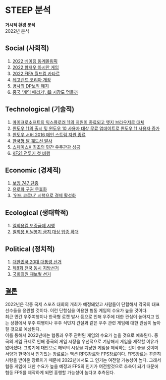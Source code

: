 # **STEEP 분석**
**거시적 환경 분석**  
2022년 분석
## Social (사회적)
1. [2022 베이징 동계올림픽](https://olympics.com/ko/beijing-2022/)
2. [2022 항저우 아시안 게임](https://ko.wikipedia.org/wiki/2022%EB%85%84_%EC%95%84%EC%8B%9C%EC%95%88_%EA%B2%8C%EC%9E%84)
3. [2022 FIFA 월드컵 카타르](https://ko.wikipedia.org/wiki/2022%EB%85%84_FIFA_%EC%9B%94%EB%93%9C%EC%BB%B5)
4. [레고랜드 코리아 개장](https://www.legoland.kr/)
5. [병사의 DP보직 폐지](https://www.khan.co.kr/politics/defense-diplomacy/article/202109091642001)
6. [중국 ‘게임 때리기’, 韓 시장도 멍들까](https://www.kukinews.com/newsView/kuk202109080286)
## Technological (기술적)
1. [마이크로소프트의 익스플로러 11의 지원이 종료되고 엣지 브라우저로 대체](https://www.boannews.com/media/view.asp?idx=97976)
2. [윈도우 11의 출시 및 윈도우 10 사용자 대상 무료 업데이트로 윈도우 11 사용자 증가](https://www.yna.co.kr/view/AKR20211005056000017?input=1195m)
3. [윈도우 서버 2016 메인 스트림 지원 종료](https://www.ciokorea.com/news/205514)
4. [한국형 달 궤도선 발사](https://ko.wikipedia.org/wiki/%EB%8C%80%ED%95%9C%EB%AF%BC%EA%B5%AD_%EB%8B%AC_%EA%B6%A4%EB%8F%84%EC%84%A0)
5. [스페이스X 최초의 민간 우주관광 성공](https://news.kbs.co.kr/news/view.do?ncd=5283560&ref=A)
6. [KF21 전투기 첫 비행](https://ko.wikipedia.org/wiki/KF-21_%EB%B3%B4%EB%9D%BC%EB%A7%A4)
## Economic (경제적)    
1. [보잉 747 단종](https://ko.wikipedia.org/wiki/%EB%B3%B4%EC%9E%89_747-8)
2. [유로화 구권 무효화](https://blog.naver.com/kkulkkuls/221679296465)
3. ['위드 코로나' 시행으로 경제 활성화](https://www.ytn.co.kr/_ln/0102_202109211508495378)
## Ecological (생태학적)
1. [일회용컵 보증금제 시행](http://www.me.go.kr/home/web/board/read.do?boardMasterId=1&boardId=1375060&menuId=286)
2. [일회용 비닐봉지 금지 대상 업종 확대](https://www.ntoday.co.kr/news/articleView.html?idxno=76439)
## Political (정치적)   
1. [대한민국 20대 대통령 선거](https://ko.wikipedia.org/wiki/%EB%8C%80%ED%95%9C%EB%AF%BC%EA%B5%AD_%EC%A0%9C20%EB%8C%80_%EB%8C%80%ED%86%B5%EB%A0%B9_%EC%84%A0%EA%B1%B0)
2. [제8회 전국 동시 지방선거](https://ko.wikipedia.org/wiki/%EC%A0%9C8%ED%9A%8C_%EC%A0%84%EA%B5%AD%EB%8F%99%EC%8B%9C%EC%A7%80%EB%B0%A9%EC%84%A0%EA%B1%B0)
3. [국회의원 재보궐 선거](https://ko.wikipedia.org/wiki/2022%EB%85%84_%EB%8C%80%ED%95%9C%EB%AF%BC%EA%B5%AD_%EC%9E%AC%EB%B3%B4%EA%B6%90%EC%84%A0%EA%B1%B)

## <u>결론</u>
2022년은 각종 국제 스포츠 대회의 개최가 예정돼있고 사람들이 단합해서 각국의 대표 선수들을 응원할 것이다. 이런 단합심을 이용한 협동 게임의 수요가 높을 것이다.  
최근 민간 우주여행이나 한국형 로켓 발사 등으로 인해 우주에 대한 관심이 높아지고 있는 상황에서 우주 여행이나 우주 식민지 건설과 같은 우주 관련 게임에 대한 관심이 높아질 것으로 예상된다.  
이를 통해서 2022년에는 협동과 우주 관련된 게임의 수요가 높을 것으로 예측된다.
중국의 게임 규제로 인해 중국의 게임 시장을 우선적으로 겨냥해서 게임을 제작할 이유가 없어졌다. 
그렇기에 대안으로 해외의 시장을 겨냥한 게임을 제작하는 것이 좋을 것이며 서양과 한국에서 인기있는 장르로는 액션 RPG장르와 FPS장르이다. 
FPS장르는 꾸준히 사랑을 받아온 장르이기 때문에 2022년에서도 그 인기는 여전할 가능성이 높다.
그래서 협동 게임에 대한 수요가 높을 예정과 FPS의 인기가 여전할것으로 추측이 되기 때문에
협동 FPS를 제작하게 되면 흥행할 가능성이 높다고 추측된다.

